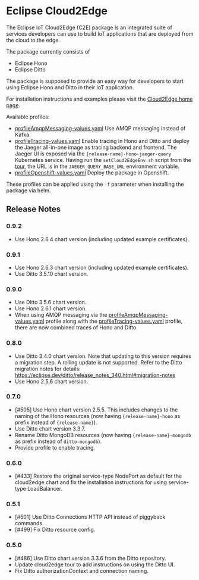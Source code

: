 # Eclipse Cloud2Edge

The Eclipse IoT Cloud2Edge (C2E) package is an integrated suite of services developers can use to build
IoT applications that are deployed from the cloud to the edge.

The package currently consists of

* Eclipse Hono
* Eclipse Ditto

The package is supposed to provide an easy way for developers to start using Eclipse Hono and Ditto in their
IoT application.

For installation instructions and examples please visit the [Cloud2Edge home page](https://www.eclipse.org/packages/packages/cloud2edge).

Available profiles:
- [profileAmqpMessaging-values.yaml](https://github.com/eclipse/packages/blob/master/packages/cloud2edge/profileAmqpMessaging-values.yaml)
  Use AMQP messaging instead of Kafka.
- [profileTracing-values.yaml](https://github.com/eclipse/packages/blob/master/packages/cloud2edge/profileTracing-values.yaml)
  Enable tracing in Hono and Ditto and deploy the Jaeger all-in-one image as tracing backend and frontend. 
  The Jaeger UI is exposed via the `{release-name}-hono-jaeger-query` Kubernetes service. Having run the `setCloud2EdgeEnv.sh`
  script from the [tour](https://www.eclipse.org/packages/packages/cloud2edge/tour/), the URL is in the `JAEGER_QUERY_BASE_URL`
  environment variable.
- [profileOpenshift-values.yaml](https://github.com/eclipse/packages/blob/master/packages/cloud2edge/profileOpenshift-values.yaml)
  Deploy the package in Openshift.

These profiles can be applied using the `-f` parameter when installing the package via helm.

## Release Notes

### 0.9.2

- Use Hono 2.6.4 chart version (including updated example certificates).

### 0.9.1

- Use Hono 2.6.3 chart version (including updated example certificates).
- Use Ditto 3.5.10 chart version.

### 0.9.0

- Use Ditto 3.5.6 chart version.
- Use Hono 2.6.1 chart version.
- When using AMQP messaging via the [profileAmqpMessaging-values.yaml](https://github.com/eclipse/packages/blob/master/packages/cloud2edge/profileAmqpMessaging-values.yaml) profile along with the [profileTracing-values.yaml](https://github.com/eclipse/packages/blob/master/packages/cloud2edge/profileTracing-values.yaml)
  profile, there are now combined traces of Hono and Ditto. 

### 0.8.0

- Use Ditto 3.4.0 chart version. 
  Note that updating to this version requires a migration step. A rolling update is not supported.
  Refer to the Ditto migration notes for details: https://eclipse.dev/ditto/release_notes_340.html#migration-notes
- Use Hono 2.5.6 chart version.

### 0.7.0

- [#505] Use Hono chart version 2.5.5.
  This includes changes to the naming of the Hono resources (now having `{release-name}-hono` as prefix instead of `{release-name}`).
- Use Ditto chart version 3.3.7.
- Rename Ditto MongoDB resources (now having `{release-name}-mongodb` as prefix instead of `ditto-mongodb`).
- Provide profile to enable tracing.

### 0.6.0

- [#433] Restore the original service-type NodePort as default for the cloud2edge chart
  and fix the installation instructions for using service-type LoadBalancer.

### 0.5.1

- [#501] Use Ditto Connections HTTP API instead of piggyback commands.
- [#499] Fix Ditto resource config.

### 0.5.0

- [#486] Use Ditto chart version 3.3.6 from the Ditto repository.
- Update cloud2edge tour to add instructions on using the Ditto UI.
- Fix Ditto authorizationContext and connection naming.
